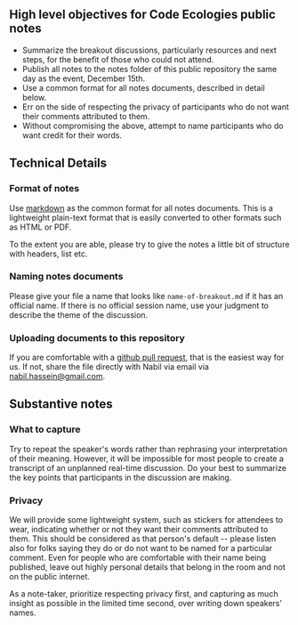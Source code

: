 ## High level objectives for Code Ecologies public notes
- Summarize the breakout discussions, particularly resources and next steps, for the benefit of those who could not attend.
- Publish all notes to the notes folder of this public repository the same day as the event, December 15th.
- Use a common format for all notes documents, described in detail below.
- Err on the side of respecting the privacy of participants who do not want their comments attributed to them.
- Without compromising the above, attempt to name participants who do want credit for their words.

## Technical Details
### Format of notes
Use [markdown](https://guides.github.com/pdfs/markdown-cheatsheet-online.pdf) as the common format for all notes documents.
This is a lightweight plain-text format that is easily converted to other formats such as HTML or PDF.

To the extent you are able, please try to give the notes a little bit of structure with headers, list etc.

### Naming notes documents
Please give your file a name that looks like `name-of-breakout.md` if it has an official name.
If there is no official session name, use your judgment to describe the theme of the discussion.

### Uploading documents to this repository
If you are comfortable with a [github pull request](https://help.github.com/articles/creating-a-pull-request/), that is the easiest way for us.
If not, share the file directly with Nabil via email via nabil.hassein@gmail.com.

## Substantive notes
### What to capture
Try to repeat the speaker's words rather than rephrasing your interpretation of their meaning.
However, it will be impossible for most people to create a transcript of an unplanned real-time discussion.
Do your best to summarize the key points that participants in the discussion are making.

### Privacy
We will provide some lightweight system, such as stickers for attendees to wear, indicating whether or not they want their comments attributed to them.
This should be considered as that person's default -- please listen also for folks saying they do or do not want to be named for a particular comment.
Even for people who are comfortable with their name being published, leave out highly personal details that belong in the room and not on the public internet.

As a note-taker, prioritize respecting privacy first, and capturing as much insight as possible in the limited time second, over writing down speakers' names.
